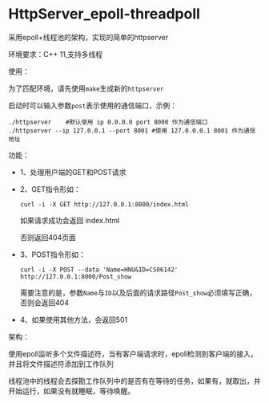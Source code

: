 # HttpServer_epoll-threadpoll
采用epoll+线程池的架构，实现的简单的httpserver



环境要求：C++ 11,支持多线程



使用：

 为了匹配环境，请先使用`make`生成新的`httpserver`

 启动时可以输入参数`post`表示使用的通信端口，示例：

```
./httpserver	#默认使用 ip 0.0.0.0 port 8000 作为通信端口
./httpserver --ip 127.0.0.1 --port 8001	#使用 127.0.0.0.1 8001 作为通信地址
```

功能：

- 1、处理用户端的GET和POST请求

- 2、GET指令形如：

  ```
  curl -i -X GET http://127.0.0.1:8000/index.html
  ```

  如果请求成功会返回 index.html

  否则返回404页面

- 3、POST指令形如：

  ```
  curl -i -X POST --data 'Name=HNU&ID=CS06142' http://127.0.0.1:8000/Post_show
  ```

  需要注意的是，参数`Name`与`ID`以及后面的请求路径`Post_show`必须填写正确，否则会返回404

- 4、如果使用其他方法，会返回501



架构：

使用epoll监听多个文件描述符，当有客户端请求时，epoll检测到客户端的接入，并且将文件描述符添加到工作队列

线程池中的线程会去探勘工作队列中的是否有在等待的任务，如果有，就取出，并开始运行，如果没有就睡眠，等待唤醒。